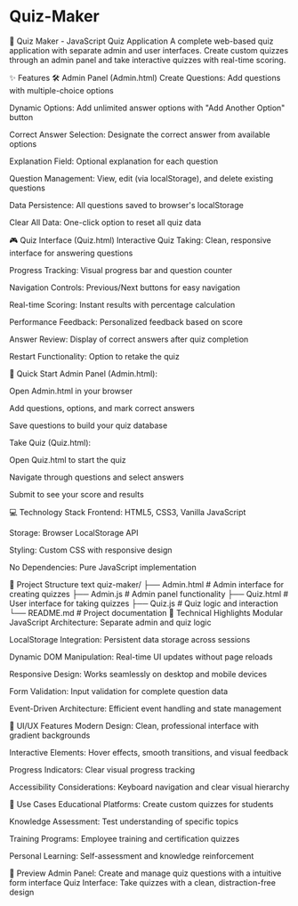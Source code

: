 # Quiz-Maker
🎯 Quiz Maker - JavaScript Quiz Application 
A complete web-based quiz application with separate admin and user interfaces. Create custom quizzes through an admin panel and take interactive quizzes with real-time scoring.

✨ Features
🛠️ Admin Panel (Admin.html)
Create Questions: Add questions with multiple-choice options

Dynamic Options: Add unlimited answer options with "Add Another Option" button

Correct Answer Selection: Designate the correct answer from available options

Explanation Field: Optional explanation for each question

Question Management: View, edit (via localStorage), and delete existing questions

Data Persistence: All questions saved to browser's localStorage

Clear All Data: One-click option to reset all quiz data

🎮 Quiz Interface (Quiz.html)
Interactive Quiz Taking: Clean, responsive interface for answering questions

Progress Tracking: Visual progress bar and question counter

Navigation Controls: Previous/Next buttons for easy navigation

Real-time Scoring: Instant results with percentage calculation

Performance Feedback: Personalized feedback based on score

Answer Review: Display of correct answers after quiz completion

Restart Functionality: Option to retake the quiz

🚀 Quick Start
Admin Panel (Admin.html):

Open Admin.html in your browser

Add questions, options, and mark correct answers

Save questions to build your quiz database

Take Quiz (Quiz.html):

Open Quiz.html to start the quiz

Navigate through questions and select answers

Submit to see your score and results

💻 Technology Stack
Frontend: HTML5, CSS3, Vanilla JavaScript

Storage: Browser LocalStorage API

Styling: Custom CSS with responsive design

No Dependencies: Pure JavaScript implementation

📁 Project Structure
text
quiz-maker/
├── Admin.html          # Admin interface for creating quizzes
├── Admin.js            # Admin panel functionality
├── Quiz.html           # User interface for taking quizzes
├── Quiz.js             # Quiz logic and interaction
└── README.md           # Project documentation
🔧 Technical Highlights
Modular JavaScript Architecture: Separate admin and quiz logic

LocalStorage Integration: Persistent data storage across sessions

Dynamic DOM Manipulation: Real-time UI updates without page reloads

Responsive Design: Works seamlessly on desktop and mobile devices

Form Validation: Input validation for complete question data

Event-Driven Architecture: Efficient event handling and state management

🎨 UI/UX Features
Modern Design: Clean, professional interface with gradient backgrounds

Interactive Elements: Hover effects, smooth transitions, and visual feedback

Progress Indicators: Clear visual progress tracking

Accessibility Considerations: Keyboard navigation and clear visual hierarchy

🌟 Use Cases
Educational Platforms: Create custom quizzes for students

Knowledge Assessment: Test understanding of specific topics

Training Programs: Employee training and certification quizzes

Personal Learning: Self-assessment and knowledge reinforcement

📸 Preview
Admin Panel: Create and manage quiz questions with a intuitive form interface
Quiz Interface: Take quizzes with a clean, distraction-free design
